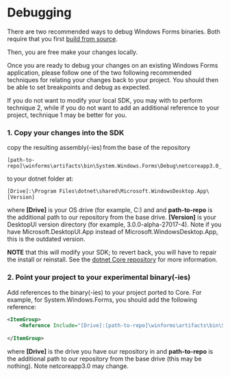 # Debugging

There are two recommended ways to debug Windows Forms binaries. Both require that you first [build from source](https://github.com/dotnet/corefx/blob/master/Documentation/building.md).

Then, you are free make your changes locally.

Once you are ready to debug your changes on an existing Windows Forms application, please follow one of the two following recommended techniques for relating your changes back to your project. You should then be able to set breakpoints and debug as expected.

If you do not want to modify your local SDK, you may with to perform technique 2, while if you do not want to add an additional reference to your project, technique 1 may be better for you.

### 1. Copy your changes into the SDK

copy the resulting assembly(-ies) from the base of the repository  

```[path-to-repo]\winforms\artifacts\bin\System.Windows.Forms\Debug\netcoreapp3.0_ ```

to your dotnet folder at:  

```[Drive]:\Program Files\dotnet\shared\Microsoft.WindowsDesktop.App\[Version]``` 

where **[Drive]** is your OS drive (for example, C:) and and **path-to-repo** is the additional path to our repository from the base drive. **[Version]** is your DesktopUI version directory (for example, 3.0.0-alpha-27017-4). Note if you have Microsoft.DesktopUI.App instead of Microsoft.WindowsDesktop.App, this is the outdated version.

**NOTE** that this will modify your SDK; to revert back, you will have to repair the install or reinstall. See the [dotnet Core repository](https://github.com/dotnet/core) for more information.

### 2. Point your project to your experimental binary(-ies)

Add references to the binary(-ies) to your project ported to Core. For example, for System.Windows.Forms, you should add the following reference:

```xml
<ItemGroup>
    <Reference Include="[Drive]:[path-to-repo]\winforms\artifacts\bin\System.Windows.Forms\Debug\netcoreapp3.0\System.Windows.Forms.dll" />
    
</ItemGroup>
```

where **[Drive]** is the drive you have our repository in and **path-to-repo** is the additional path to our repository from the base drive (this may be nothing). Note netcoreapp3.0 may change.
